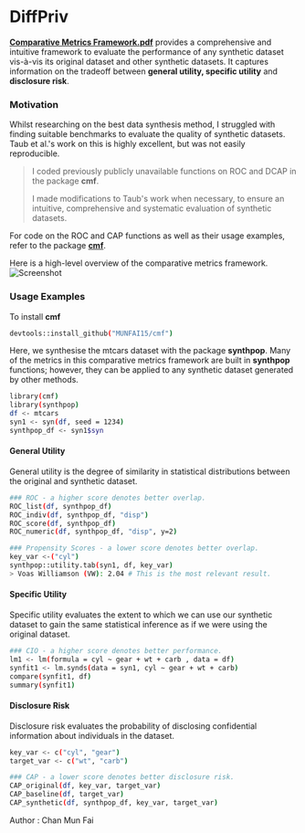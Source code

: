 # DiffPriv

[**Comparative Metrics Framework.pdf**](https://github.com/MUNFAI15/DiffPriv/blob/master/comparative%20metrics%20framework.pdf) provides a comprehensive and intuitive framework to evaluate the performance of any synthetic dataset vis-à-vis its original dataset and other synthetic datasets. It captures information on the tradeoff between **general utility, specific utility** and **disclosure risk**. 

### Motivation

Whilst researching on the best data synthesis method, I struggled with finding suitable benchmarks to evaluate the quality of synthetic datasets. Taub et al.'s work on this is highly excellent, but was not easily reproducible. 

> I coded previously publicly unavailable functions on ROC and DCAP in the package **cmf**. 
>
> I made modifications to Taub's work when necessary, to ensure an intuitive, comprehensive and systematic evaluation of synthetic datasets. 

For code on the ROC and CAP functions as well as their usage examples, refer to the package [**cmf**](https://github.com/MUNFAI15/cmf).

Here is a high-level overview of the comparative metrics framework. 
![Screenshot](https://github.com/MUNFAI15/DiffPriv/blob/master/CMF%20Overview.png)

### Usage Examples 
To install **cmf**
```bash
devtools::install_github("MUNFAI15/cmf")
```

Here, we synthesise the mtcars dataset with the package **synthpop**. Many of the metrics in this comparative metrics framework are built in **synthpop** functions; however, they can be applied to any synthetic dataset generated by other methods.  

```bash
library(cmf)
library(synthpop)
df <- mtcars
syn1 <- syn(df, seed = 1234)
synthpop_df <- syn1$syn
```
#### General Utility 
General utility is the degree of similarity in statistical distributions between the original and synthetic dataset. 
```bash
### ROC - a higher score denotes better overlap. 
ROC_list(df, synthpop_df)
ROC_indiv(df, synthpop_df, "disp")
ROC_score(df, synthpop_df)
ROC_numeric(df, synthpop_df, "disp", y=2)

### Propensity Scores - a lower score denotes better overlap. 
key_var <-("cyl") 
synthpop::utility.tab(syn1, df, key_var)
> Voas Williamson (VW): 2.04 # This is the most relevant result. 
```
#### Specific Utility 
Specific utility evaluates the extent to which we can use our synthetic dataset to gain the same statistical inference as if we were using the original dataset. 

```bash 
### CIO - a higher score denotes better performance. 
lm1 <- lm(formula = cyl ~ gear + wt + carb , data = df)
synfit1 <- lm.synds(data = syn1, cyl ~ gear + wt + carb)
compare(synfit1, df)
summary(synfit1)
```

#### Disclosure Risk 
Disclosure risk evaluates the probability of disclosing confidential information about individuals in the dataset. 

```bash
key_var <- c("cyl", "gear")
target_var <- c("wt", "carb")

### CAP - a lower score denotes better disclosure risk. 
CAP_original(df, key_var, target_var)
CAP_baseline(df, target_var)
CAP_synthetic(df, synthpop_df, key_var, target_var)
```


Author : Chan Mun Fai 
